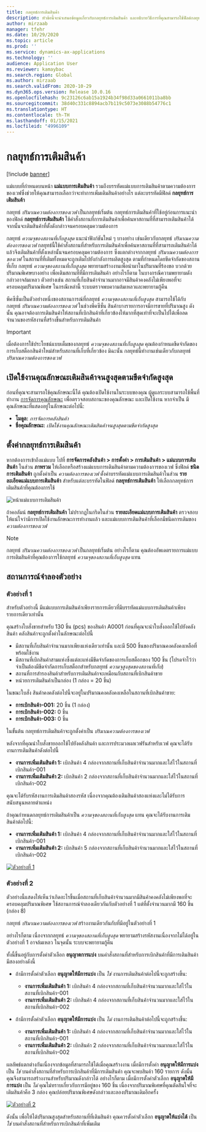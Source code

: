```yaml
---
title: กลยุทธ์การเติมสินค้า
description: หัวข้อนี้จะนำเสนอข้อมูลเกี่ยวกับกลยุทธ์การเติมสินค้า และอธิบายวิธีการที่คุณสามารถใช้ฟิลด์กลยุทธ์การเติมสินค้าบนบรรทัดแม่แบบการเพิ่มเติมสินค้าตามความต้องการของเวฟเพื่อเลือกวิธีการเติมสินค้าที่ทำ
author: mirzaab
manager: tfehr
ms.date: 10/29/2020
ms.topic: article
ms.prod: ''
ms.service: dynamics-ax-applications
ms.technology: ''
audience: Application User
ms.reviewer: kamaybac
ms.search.region: Global
ms.author: mirzaab
ms.search.validFrom: 2020-10-29
ms.dyn365.ops.version: Release 10.0.16
ms.openlocfilehash: 9c23126c6ab15a1924b34f98d33a0661011ba8bb
ms.sourcegitcommit: 38d40c331c8894acb7b119c5073e3088b54776c1
ms.translationtype: HT
ms.contentlocale: th-TH
ms.lasthandoff: 01/15/2021
ms.locfileid: "4996109"
---
```

# <a name="replenishment-strategies"></a>กลยุทธ์การเติมสินค้า

[!include [banner](../includes/banner.md)]

แม่แบบที่กำหนดบนหน้า **แม่แบบการเติมสินค้า** รวมถึงบรรทัดแม่แบบการเติมสินค้าตามความต้องการของเวฟซึ่งช่วยให้คุณสามารถเลือกว่าจะทำการเพิ่มเติมสินค้าอย่างไร แต่ละบรรทัดมีฟิลด์ **กลยุทธ์การเติมสินค้า**

กลยุทธ์ *ปริมาณความต้องการของเวฟ* เป็นกลยุทธ์เริ่มต้น กลยุทธ์การเติมสินค้าที่ใช้อยู่ก่อนการแนะนำของฟิลด์ **กลยุทธ์การเติมสินค้า** ใช้คำสั่งสถานที่การเติมสินค้าเพื่อค้นหาสถานที่ที่สามารถเติมสินค้าได้ จากนั้นจะเติมสินค้าที่ตั้งดังกล่าวจนครอบคลุมความต้องการ

กลยุทธ์ *ความจุของสถานที่เก็บสูงสุด* แนะนำฟังก์ชันใหม่ ๆ บางอย่าง เช่นเดียวกับกลยุทธ์ *ปริมาณความต้องการของเวฟ* กลยุทธ์นี้ใช้คำสั่งสถานที่สำหรับการเติมสินค้าเพื่อค้นหาสถานที่ที่สามารถเติมสินค้าได้ แล้วจึงเติมสินค้าที่ตั้งเหล่านั้นจนครอบคลุมความต้องการ ซึ่งแตกต่างจากกลยุทธ์ *ปริมาณความต้องการของเวฟ* ในสถานที่ที่เติมทั้งหมดจะถูกเติมไปยังกำลังการผลิตสูงสุด ตามที่กำหนดโดยขีดจำกัดของสถานที่เก็บ กลยุทธ์ *ความจุของสถานที่เก็บสูงสุด* พยายามสร้างงานเพื่อนำมาในปริมาณที่ร้องขอ บวกด้วยปริมาณพิเศษบางอย่าง เพื่อเติมสถานที่ที่มีการเติมสินค้า อย่างไรก็ตาม ในบางกรณีความพยายามดังกล่าวอาจล้มเหลว ตัวอย่างเช่น สถานที่เก็บสินค้าจำนวนมากอาจมีสินค้าคงคลังไม่เพียงพอที่จะครอบคลุมปริมาณพิเศษ ในกรณีเหล่านี้ ระบบตรวจพบความล้มเหลวและพยายามกู้คืน

พีคซีซั่นเป็นตัวอย่างหนึ่งของสถานการณ์ที่กลยุทธ์ *ความจุของสถานที่เก็บสูงสุด* สามารถใช้ได้กับกลยุทธ์ *ปริมาณความต้องการของเวฟ* ในช่วงพีคซีซั่น สินค้าบางรายการอาจมีการขายที่ปริมาณสูง ดังนั้น คุณอาจต้องการเติมสินค้าให้สถานที่เบิกสินค้าที่เกี่ยวข้องให้มากที่สุดเท่าที่จะเป็นไปได้เพื่อลดจำนวนของรหัสงานที่สร้างขึ้นสำหรับการเติมสินค้า

> [!IMPORTANT]
> เมื่อต้องการใช้ประโยชน์แบบเต็มของกลยุทธ์ *ความจุของสถานที่เก็บสูงสุด* คุณต้องกำหนดขีดจำกัดของการเก็บสต็อกสินค้าใหม่สำหรับสถานที่เก็บที่เกี่ยวข้อง มิฉะนั้น กลยุทธ์นี้ทำงานเช่นเดียวกับกลยุทธ์ *ปริมาณความต้องการของเวฟ*

## <a name="turn-on-the-replenish-to-max-based-on-stocking-limits-feature"></a>เปิดใช้งานคุณลักษณะเติมสินค้าจนสูงสุดตามขีดจำกัดสูงสุด

ก่อนที่คุณจะสามารถใช้คุณลักษณะนี้ได้ คุณต้องเปิดใช้งานในระบบของคุณ ผู้ดูแลระบบสามารถใช้พื้นที่ทำงาน [การจัดการคุณลักษณะ](../../fin-ops-core/fin-ops/get-started/feature-management/feature-management-overview.md) เพื่อตรวจสอบสถานะของคุณลักษณะ และเปิดใช้งาน หากจำเป็น มีคุณลักษณะที่แสดงอยู่ในลักษณะต่อไปนี้:

- **โมดูล:** *การจัดการคลังสินค้า*
- **ชื่อคุณลักษณะ:** *เปิดใช้งานคุณลักษณะเติมสินค้าจนสูงสุดตามขีดจำกัดสูงสุด*

## <a name="set-up-replenishment-strategies"></a>ตั้งค่ากลยุทธ์การเติมสินค้า

หากต้องการเข้าถึงแม่แบบ ไปที่ **การจัดการคลังสินค้า \> การตั้งค่า \> การเติมสินค้า \> แม่แบบการเติมสินค้า** ในส่วน **ภาพรวม** ให้เลือกหรือสร้างแม่แบบการเติมสินค้าตามความต้องการของเวฟ ซึ่งฟิลด์ **ชนิดการเติมสินค้า** ถูกตั้งค่าเป็น *ความต้องการของเวฟ* ตั้งค่าบรรทัดแม่แบบการเติมสินค้าในส่วน **รายละเอียดแม่แบบการเติมสินค้า** สำหรับแต่ละบรรทัดในฟิลด์ **กลยุทธ์การเติมสินค้า** ให้เลือกกลยุทธ์การเติมสินค้าที่คุณต้องการใช้

![หน้าแม่แบบการเติมสินค้า](media/ReplenTempWaveDmdMaxLocCap.png "หน้าแม่แบบการเติมสินค้า")

ถ้าคอลัมน์ **กลยุทธ์การเติมสินค้า** ไม่ปรากฏในกริดในส่วน **รายละเอียดแม่แบบการเติมสินค้า** ตรวจสอบให้แน่ใจว่ามีการเปิดใช้งานลักษณะการทำงานแล้ว และแม่แบบการเติมสินค้าที่เลือกมีชนิดการเติมของ *ความต้องการของเวฟ*

> [!NOTE]
> กลยุทธ์ *ปริมาณความต้องการของเวฟ* เป็นกลยุทธ์เริ่มต้น อย่างไรก็ตาม คุณต้องอัพเดตรายการแม่แบบการเติมสินค้าที่คุณต้องการใช้กลยุทธ์ *ความจุของสถานที่เก็บสูงสุด* แทน

## <a name="example-scenarios"></a>สถานการณ์จำลองตัวอย่าง

### <a name="example-1"></a>ตัวอย่างที่ 1

สำหรับตัวอย่างนี้ มีแม่แบบการเติมสินค้าเพียงรายการเดียวที่มีบรรทัดแม่แบบการเติมสินค้าเพียงรายการเดียวเท่านั้น

คุณสร้างใบสั่งขายสำหรับ 130 ชิ้น (pcs) ของสินค้า A0001 ก่อนที่คุณจะนำใบสั่งออกใช้ไปยังคลังสินค้า คลังสินค้าจะถูกตั้งค่าในลักษณะต่อไปนี้

- มีสถานที่เก็บสินค้าจำนวนมากเพียงแห่งเดียวเท่านั้น และมี 500 ชิ้นของปริมาณคงคลังคงเหลือที่พร้อมใช้งาน
- มีสถานที่เบิกสินค้าสามแห่งซึ่งแต่ละแห่งมีขีดจำกัดของการเก็บสต็อกของ 100 ชิ้น (โปรดจำไว้ว่าจำเป็นต้องมีขีดจำกัดการเก็บสต็อกสำหรับกลยุทธ์ *ความจุสูงสุดของสถานที่เก็บ*)
- สถานที่การสำรองสินค้าสำหรับการเติมสินค้าจะเหมือนกับสถานที่เบิกสินค้าขาย
- หน่วยการเติมสินค้าเป็นกล่อง (1 กล่อง = 20 ชิ้น)

ในขณะใบสั่ง สินค้าคงคลังต่อไปนี้จะอยู่ในปริมาณคงคลังคงเหลือในสถานที่เบิกสินค้าขาย:

- **การเบิกสินค้า-001:** 20 ชิ้น (1 กล่อง)
- **การเบิกสินค้า-002:** 0 ชิ้น
- **การเบิกสินค้า-003:** 0 ชิ้น

ในขั้นต้น กลยุทธ์การเติมสินค้าจะถูกตั้งค่าเป็น *ปริมาณความต้องการของเวฟ*

หลังจากที่คุณนำใบสั่งขายออกใช้ไปยังคลังสินค้า และการประมวลผลเวฟรันสำหรับเวฟ คุณจะได้รับงานการเติมสินค้าดังต่อไปนี้

- **งานการเพิ่มเติมสินค้า 1:** เบิกสินค้า 4 กล่องจากสถานที่เก็บสินค้าจำนวนมากและใส่ไว้ในสถานที่เบิกสินค้า-001
- **งานการเพิ่มเติมสินค้า 2:** เบิกสินค้า 2 กล่องจากสถานที่เก็บสินค้าจำนวนมากและใส่ไว้ในสถานที่เบิกสินค้า-002

คุณจะได้รับรหัสงานการเติมสินค้าสองรหัส เนื่องจากคุณต้องเติมสินค้าสองแห่งและไม่ได้รับการสนับสนุนหลายตำแหน่ง

ถ้าคุณกำหนดกลยุทธ์การเติมสินค้าเป็น *ความจุของสถานที่เก็บสูงสุด* แทน คุณจะได้รับงานการเติมสินค้าต่อไปนี้:

- **งานการเพิ่มเติมสินค้า 1:** เบิกสินค้า 4 กล่องจากสถานที่เก็บสินค้าจำนวนมากและใส่ไว้ในสถานที่เบิกสินค้า-001
- **งานการเพิ่มเติมสินค้า 2:** เบิกสินค้า 5 กล่องจากสถานที่เก็บสินค้าจำนวนมากและใส่ไว้ในสถานที่เบิกสินค้า-002

[![ตัวอย่างที่ 1](media/ReplenTemp_example_1.png "ตัวอย่างที่ 1")](media/ReplenTemp_example_1_large.png)

### <a name="example-2"></a>ตัวอย่างที่ 2

ตัวอย่างนี้แสดงให้เห็นว่าเกิดอะไรขึ้นเมื่อสถานที่เก็บสินค้าจำนวนมากมีสินค้าคงคลังไม่เพียงพอที่จะครอบคลุมปริมาณพิเศษ ใช้สถานการณ์จำลองเดียวกันกับตัวอย่างที่ 1 แต่ที่ตั้งจำนวนมากมี 160 ชิ้น (กล่อง 8)

กลยุทธ์ *ปริมาณความต้องการของเวฟ* สร้างงานเดียวกันกับที่มีอยู่ในตัวอย่างที่ 1

อย่างไรก็ตาม เนื่องจากกลยุทธ์ *ความจุของสถานที่เก็บสูงสุด* พยายามสร้างรหัสงานเนื่องจากไม่ได้อยู่ในตัวอย่างที่ 1 อาจล้มเหลว ในจุดนั้น ระบบจะพยายามกู้คืน

ทั้งนี้ขึ้นอยู่กับการตั้งค่าตัวเลือก **อนุญาตการแบ่ง** บนคำสั่งสถานที่สำหรับการเบิกสินค้าที่มีการเติมสินค้า มีสองอย่างดังนี้

- ถ้ามีการตั้งค่าตัวเลือก **อนุญาตให้มีการแบ่ง** เป็น *ใช่* งานการเติมสินค้าต่อไปนี้จะถูกสร้างขึ้น:

    - **งานการเพิ่มเติมสินค้า 1:** เบิกสินค้า 4 กล่องจากสถานที่เก็บสินค้าจำนวนมากและใส่ไว้ในสถานที่เบิกสินค้า-001
    - **งานการเพิ่มเติมสินค้า 2:** เบิกสินค้า 4 กล่องจากสถานที่เก็บสินค้าจำนวนมากและใส่ไว้ในสถานที่เบิกสินค้า-002

- ถ้ามีการตั้งค่าตัวเลือก **อนุญาตให้มีการแบ่ง** เป็น *ไม่* งานการเติมสินค้าต่อไปนี้จะถูกสร้างขึ้น:

    - **งานการเพิ่มเติมสินค้า 1:** เบิกสินค้า 4 กล่องจากสถานที่เก็บสินค้าจำนวนมากและใส่ไว้ในสถานที่เบิกสินค้า-001
    - **งานการเพิ่มเติมสินค้า 2:** เบิกสินค้า 2 กล่องจากสถานที่เก็บสินค้าจำนวนมากและใส่ไว้ในสถานที่เบิกสินค้า-002

ผลลัพธ์แตกต่างกันเนื่องจากข้อมูลที่สามารถใช้ได้เมื่อคุณสร้างงาน เมื่อมีการตั้งค่า **อนุญาตให้มีการแบ่ง** เป็น *ใช่* บนคำสั่งสถานที่สำหรับการเบิกสินค้าที่มีการเติมสินค้า คุณจะพบสินค้า 160 รายการ ดังนั้น คุณจึงสามารถสร้างงานสำหรับปริมาณดังกล่าวได้ อย่างไรก็ตาม เมื่อมีการตั้งค่าตัวเลือก **อนุญาตให้มีการแบ่ง** เป็น *ไม่* คุณไม่ทราบเกี่ยวกับการมีอยู่ของ 160 ชิ้น เนื่องจากปริมาณพิเศษที่คุณตัดสินใจที่จะเติมสินค้าคือ 3 กล่อง คุณปล่อยปริมาณพิเศษดังกล่าวและลองปริมาณเดิมอีกครั้ง

[![ตัวอย่างที่ 2](media/ReplenTemp_example_2.png "ตัวอย่างที่ 2")](media/ReplenTemp_example_2_large.png)

ดังนั้น เพื่อให้ได้ปริมาณสูงสุดสำหรับสถานที่ที่เติมสินค้า คุณควรตั้งค่าตัวเลือก **อนุญาตให้แบ่งได้** เป็น *ใช่* บนคำสั่งสถานที่สำหรับการเบิกสินค้าที่เพิ่มเติม
